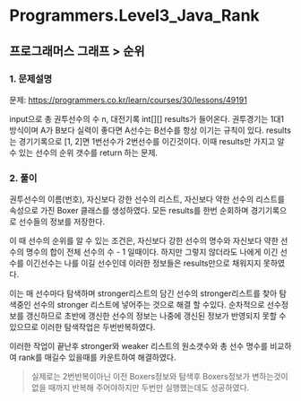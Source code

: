 # Programmers.Level3_Java_Rank

## 프로그래머스 그래프 > 순위

### 1. 문제설명
문제: https://programmers.co.kr/learn/courses/30/lessons/49191

input으로 총 권투선수의 수 n, 대전기록 int[][] results가 들어온다. 권투경기는 1대1 방식이며 A가 B보다 실력이 좋다면 A선수는 B선수를 항상 이기는 규칙이 있다. results는 경기기록으로 [1, 2]면 1번선수가 2번선수를 이긴것이다. 이때 results만 가지고 알 수 있는 선수의 순위 갯수를 return 하는 문제.

### 2. 풀이
권투선수의 이름(번호), 자신보다 강한 선수의 리스트, 자신보다 약한 선수의 리스트를 속성으로 가진 Boxer 클래스를 생성하였다. 모든 results를 한번 순회하며 경기기록으로 선수들의 정보를 저장한다.

이 때 선수의 순위를 알 수 있는 조건은, 자신보다 강한 선수의 명수와 자신보다 약한 선수의 명수의 합이 전체 선수의 수 - 1 일때이다. 하지만 그렇지 않더라도 나에게 이긴 선수를 이긴선수는 나를 이길 선수인데 이러한 정보들은 results만으로 채워지지 못하였다.

이는 매 선수마다 탐색하며 stronger리스트의 담긴 선수의 stronger리스트를 찾아 탐색중인 선수의 stronger 리스트에 넣어주는 것으로 해결 할 수있다. 순차적으로 선수정보를 갱신하므로 초반에 갱신한 선수의 정보는 나중에 갱신된 정보가 반영되지 못할 수 있으므로 이러한 탐색작업은 두번반복하였다.

이러한 작업이 끝난후 stronger와 weaker 리스트의 원소갯수와 총 선수 명수를 비교하여 rank를 매길수 있을때를 카운트하여 해결하였다.

> 실제로는 2번반복이아닌 이전 Boxers정보와 탐색후 Boxers정보가 변하는것이 없을 때까지 반복해 주어야하지만 두번만 실행했는데도 성공하였다.
